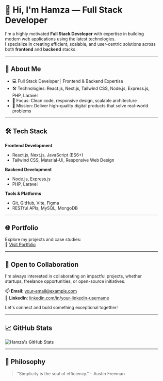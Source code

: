 # 👋 Hi, I'm Hamza — Full Stack Developer

I'm a highly motivated **Full Stack Developer** with expertise in building modern web applications using the latest technologies.  
I specialize in creating efficient, scalable, and user-centric solutions across both **frontend** and **backend** stacks.

---

## 🧩 About Me
- 💻 Full Stack Developer | Frontend & Backend Expertise
- 🛠️ Technologies: React.js, Next.js, Tailwind CSS, Node.js, Express.js, PHP, Laravel
- 🎯 Focus: Clean code, responsive design, scalable architecture
- 🚀 Mission: Deliver high-quality digital products that solve real-world problems

---

## 🛠 Tech Stack

**Frontend Development**
- React.js, Next.js, JavaScript (ES6+)
- Tailwind CSS, Material-UI, Responsive Web Design

**Backend Development**
- Node.js, Express.js
- PHP, Laravel

**Tools & Platforms**
- Git, GitHub, Vite, Figma
- RESTful APIs, MySQL, MongoDB

---

## 🌐 Portfolio
Explore my projects and case studies:  
🔗 [Visit Portfolio](https://your-portfolio-link.com)

---

## 🤝 Open to Collaboration
I'm always interested in collaborating on impactful projects, whether startups, freelance opportunities, or open-source initiatives.

📫 **Email**: your-email@example.com  
🔗 **LinkedIn**: [linkedin.com/in/your-linkedin-username](https://www.linkedin.com/in/your-linkedin-username/)

Let's connect and build something exceptional together!

---

## 📈 GitHub Stats

![Hamza's GitHub Stats](https://github-readme-stats.vercel.app/api?username=your-github-username&show_icons=true&theme=default)

---

## 🧠 Philosophy
> "Simplicity is the soul of efficiency." – Austin Freeman

